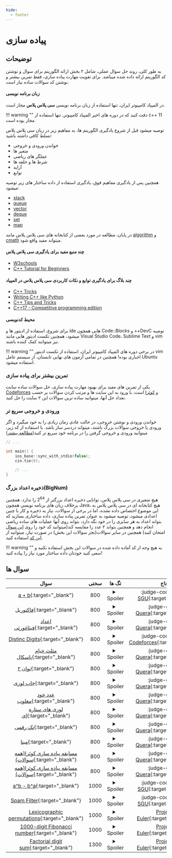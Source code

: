 ```yaml
--- 
hide:
  - footer
---
```

# پیاده سازی

## توضیحات 
به طور کلی، روند حل سوال عملی، شامل ۲ بخش ارائه الگوریتم برای سوال و نوشتن کد الگوریتم ارائه داده شده میباشد. برای تقویت مهارت پیاده سازی، فقط تمرین بیشتر و نوشتن کد سوالات ساده نیاز است.

#### زبان برنامه نویسی

در المپیاد کامپیوتر ایران، تنها استفاده از زبان برنامه نویسی **سی پلاس پلاس** مجاز است.

!!! warning ""
    دقت کنید که در دوره های اخیر المپیاد کامپیوتر، تنها استفاده از c++ 11 مجاز بوده است.

توصیه میشود قبل از شروع یادگیری الگوریتم ها، به مفاهیم زیر در زبان سی پلاس پلاس تسلط کافی داشته باشید:

+ خواندن ورودی و خروجی
+ متغیر ها
+ عملگر های ریاضی
+ شرط ها و حلقه ها
+ آرایه
+ توابع

همچنین پس از یادگیری مفاهیم فوق، یادگیری استفاده از داده ساختار های زیر توصیه میشود:

+ [stack](https://cplusplus.com/reference/stack/stack/)
+ [queue](https://cplusplus.com/reference/queue/queue/)
+ [vector](https://cplusplus.com/reference/vector/vector/)
+ [deque](https://cplusplus.com/reference/deque/deque/)
+ [set](https://cplusplus.com/reference/set/set/)
+ [map](https://cplusplus.com/reference/map/map/)

در پایان، مطالعه در مورد بعضی از کتابخانه های سی پلاس پلاس مانند [algorithm](https://cplusplus.com/reference/algorithm/) و [cmath](https://cplusplus.com/reference/cmath/) میتواند مفید واقع شود.

#### چند منبع مفید برای یادگیری سی پلاس پلاس

+ [W3schools](https://www.w3schools.com/cpp/default.asp)
+ [C++ Tutorial for Beginners](https://www.youtube.com/watch?v=vLnPwxZdW4Y&vl=en)

#### چند بلاگ برای یادگیری توابع و نکات کاربردی سی پلاس پلاس در المپیاد

+ [C++ Tricks](https://codeforces.com/blog/entry/15643)
+ [Writing C++ like Python](https://codeforces.com/blog/entry/111253)
+ [C++ Tips and Tricks](https://codeforces.com/blog/entry/74684)
+ [C++17 - Competitive programming edition](https://codeforces.com/blog/entry/57729)

#### محیط کدنویسی

برای شروع، استفاده از ادیتور ها و ide هایی همچون Code::Blocks و ++DevC توصیه میشود، همچنین تکست ادیتور هایی مانند Visual Studio Code، Sublime Text و vim نیز میتوانند کمک کننده باشند.

!!! warning ""
    در برخی دوره های المپیاد کامپیوتر ایران، استفاده از تکست ادیتور vim اجباری بوده! همچنین در تمامی آزمون های نهایی تابستان، از سیستم عامل Ubuntu استفاده میشود.

### تمرین بیشتر برای پیاده سازی

یکی از تمرین های مفید برای بهبود مهارت پیاده سازی، حل سوالات ساده سایت [Codeforces](https://codeforces.com/)  و [کوئرا](https://quera.org/) است، با ورود به این سایت ها و مرتب کردن سوالات بر حسب تعداد حل آنها، میتوانید ساده ترین سوالات این ۲ سایت را حل کنید.

### ورودی و خروجی سریع تر

خواندن ورودی و نوشتن خروجی، در حالت عادی زمان زیادی را به خود میگیرد و اگر ورودی یا خروجی سوالات بزرگ باشند، میتواند دردسر ساز باشد. با استفاده از کد زیر، میتوانید ورودی و خروجی گرفتن را در برنامه خود سریع تر کنید([مطالعه بیشتر](https://codeforces.com/blog/entry/90775))

```cpp
// ...

int main() {
    ios_base::sync_with_stdio(false);
    cin.tie(0);

    // ...
}
```

### ذخیره اعداد بزرگ(‌BigNum)

هیچ متغیری در سی پلاس پلاس، توانایی ذخیره اعداد بزرگتر از $2^{64}$ را ندارد. همچنین برخلاف زبان های برنامه نویسی همچون Java، هیچ کتابخانه ای در سی پلاس پلاس به این موضوع اختصاص داده نشده، اما در برخی از سوالات، نیاز به ذخیره و کار با چنین اعدادی میشود، توصیه میشود به عنوان تمرین پیاده سازی، داده ساختاری بسازید که بتواند اعداد به هر سایزی را در خود نگه دارد، بتواند روی آنها عملیات های ساده ریاضی انجام دهد و همچنین بتواند ۲ عدد را مقایسه کند(میتوانید کد خود را روی [این سوال](https://codeforces.com/problemsets/acmsguru/problem/99999/112) امتحان کنید) همچنین در سایر سوالات(بجز سوالات این بخش) در صورت نیاز، میتوانید از [این کد](https://gist.github.com/ar-pa/957297fb3f88996ead11) استفاده کنید.



!!! warning ""
    به هیچ وجه از کد آماده داده شده در سوالات این بخش استفاده نکنید و سعی کنید خودتان داده ساختار مورد نیاز را پیاده کنید!

## سوال ها 
| سوال | سختی | تگ ها | جاج | 
| :-----: | :----: | :----: | :----: | 
|[a + b](https://codeforces.com/problemsets/acmsguru/problem/99999/100){:target="_blank"}|800|<details> <summary>Spoiler</summary> <ul><li>[پیاده سازی](/Shaazzz-Guide/Level1/implementation){:target="_blank"}</li></ul> </details>|:judge-codeforces: [SGU](https://codeforces.com/problemsets/acmsguru){:target="_blank"}|
|[فاکتوریل](https://quera.org/problemset/589/){:target="_blank"}|800|<details> <summary>Spoiler</summary> <ul><li>[پیاده سازی](/Shaazzz-Guide/Level1/implementation){:target="_blank"}</li> <li>[توابع بازگشتی](/Shaazzz-Guide/Level1/recursive){:target="_blank"}</li></ul> </details>|:judge-quera: [Quera](https://quera.org){:target="_blank"}|
|[اعداد فیثاغورثی](https://quera.org/problemset/9774/){:target="_blank"}|800|<details> <summary>Spoiler</summary> <ul><li>[پیاده سازی](/Shaazzz-Guide/Level1/implementation){:target="_blank"}</li></ul> </details>|:judge-quera: [Quera](https://quera.org){:target="_blank"}|
|[Distinc Digits](https://codeforces.com/contest/1228/problem/A){:target="_blank"}|800|<details> <summary>Spoiler</summary> <ul><li>[پیاده سازی](/Shaazzz-Guide/Level1/implementation){:target="_blank"}</li></ul> </details>|:judge-codeforces: [Codeforces](https://codeforces.com/){:target="_blank"}|
|[مثلث خیام پاسکال](https://quera.org/problemset/3410/){:target="_blank"}|800|<details> <summary>Spoiler</summary> <ul><li>[پیاده سازی](/Shaazzz-Guide/Level1/implementation){:target="_blank"}</li></ul> </details>|:judge-quera: [Quera](https://quera.org){:target="_blank"}|
|[توان ۲](https://quera.org/problemset/616/){:target="_blank"}|800|<details> <summary>Spoiler</summary> <ul><li>[پیاده سازی](/Shaazzz-Guide/Level1/implementation){:target="_blank"}</li></ul> </details>|:judge-quera: [Quera](https://quera.org){:target="_blank"}|
|[چاپ لوزی](https://quera.org/problemset/618/){:target="_blank"}|800|<details> <summary>Spoiler</summary> <ul><li>[پیاده سازی](/Shaazzz-Guide/Level1/implementation){:target="_blank"}</li></ul> </details>|:judge-quera: [Quera](https://quera.org){:target="_blank"}|
|[عدد خود مغلوب](https://quera.org/problemset/617/){:target="_blank"}|800|<details> <summary>Spoiler</summary> <ul><li>[پیاده سازی](/Shaazzz-Guide/Level1/implementation){:target="_blank"}</li></ul> </details>|:judge-quera: [Quera](https://quera.org){:target="_blank"}|
|[لوزی های ستاره ای](https://quera.org/problemset/9773/){:target="_blank"}|800|<details> <summary>Spoiler</summary> <ul><li>[پیاده سازی](/Shaazzz-Guide/Level1/implementation){:target="_blank"}</li></ul> </details>|:judge-quera: [Quera](https://quera.org){:target="_blank"}|
|[تک رقمی](https://quera.org/problemset/3539/){:target="_blank"}|800|<details> <summary>Spoiler</summary> <ul><li>[پیاده سازی](/Shaazzz-Guide/Level1/implementation){:target="_blank"}</li></ul> </details>|:judge-quera: [Quera](https://quera.org){:target="_blank"}|
|[مبنا](https://quera.org/problemset/594/){:target="_blank"}|800|<details> <summary>Spoiler</summary> <ul><li>[پیاده سازی](/Shaazzz-Guide/Level1/implementation){:target="_blank"}</li></ul> </details>|:judge-quera: [Quera](https://quera.org){:target="_blank"}|
|[مسابقه پیاده سازی کوئرا(همه سوالات)](https://quera.org/contest/assignments/42708/problems/){:target="_blank"}|800|<details> <summary>Spoiler</summary> <ul><li>[پیاده سازی](/Shaazzz-Guide/Level1/implementation){:target="_blank"}</li></ul> </details>|:judge-quera: [Quera](https://quera.org){:target="_blank"}|
|[مسابقه پیاده سازی کوئرا(همه سوالات)](https://quera.org/contest/assignments/35049/problems){:target="_blank"}|800|<details> <summary>Spoiler</summary> <ul><li>[پیاده سازی](/Shaazzz-Guide/Level1/implementation){:target="_blank"}</li></ul> </details>|:judge-quera: [Quera](https://quera.org){:target="_blank"}|
|[a^b - b^a](https://codeforces.com/problemsets/acmsguru/problem/99999/112){:target="_blank"}|1000|<details> <summary>Spoiler</summary> <ul><li>[پیاده سازی](/Shaazzz-Guide/Level1/implementation){:target="_blank"}</li></ul> </details>|:judge-codeforces: [SGU](https://codeforces.com/problemsets/acmsguru){:target="_blank"}|
|[Spam Filter](https://codeforces.com/problemsets/acmsguru/problem/99999/274){:target="_blank"}|1000|<details> <summary>Spoiler</summary> <ul><li>[پیاده سازی](/Shaazzz-Guide/Level1/implementation){:target="_blank"}</li></ul> </details>|:judge-codeforces: [SGU](https://codeforces.com/problemsets/acmsguru){:target="_blank"}|
|[Lexicographic permutations](https://projecteuler.net/problem=24){:target="_blank"}|1000|<details> <summary>Spoiler</summary> <ul><li>[پیاده سازی](/Shaazzz-Guide/Level1/implementation){:target="_blank"}</li></ul> </details>|[Project Euler](https://projecteuler.net/){:target="_blank"}|
|[1000-digit Fibonacci number](https://projecteuler.net/problem=25){:target="_blank"}|1000|<details> <summary>Spoiler</summary> <ul><li>[توابع بازگشتی](/Shaazzz-Guide/Level1/recursive){:target="_blank"}</li> <li>[پیاده سازی](/Shaazzz-Guide/Level1/implementation){:target="_blank"}</li></ul> </details>|[Project Euler](https://projecteuler.net/){:target="_blank"}|
|[Factorial digit sum](https://projecteuler.net/problem=20){:target="_blank"}|1300|<details> <summary>Spoiler</summary> <ul><li>[پیاده سازی](/Shaazzz-Guide/Level1/implementation){:target="_blank"}</li></ul> </details>|[Project Euler](https://projecteuler.net/){:target="_blank"}|
